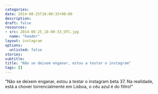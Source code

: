 ```yaml
---
categories:
date: 2014-08-25T18:00:33+00:00
description:
draft: false
resources:
- src: 2014-08-25_18-00-33_UTC.jpg
  name: "header"
layout: instagram
options:
  unlisted: false
stories:
subtitle:
title: "Não se deixem enganar, estou a testar o instagram"
tags: []
---
```


"Não se deixem enganar, estou a testar o instagram beta 37. Na realidade, está a chover torrencialmente em Lisboa, o céu azul é do filtro!"

